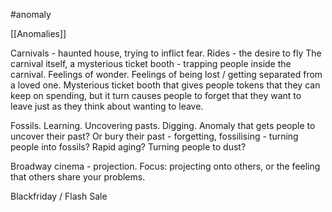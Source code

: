 #anomaly

[[Anomalies]]

Carnivals - haunted house, trying to inflict fear.
Rides - the desire to fly
The carnival itself, a mysterious ticket booth - trapping people inside the carnival. Feelings of wonder. Feelings of being lost / getting separated from a loved one.
Mysterious ticket booth that gives people tokens that they can keep on spending, but it turn causes people to forget that they want to leave just as they think about wanting to leave.

Fossils. Learning. Uncovering pasts. Digging. Anomaly that gets people to uncover their past?  Or bury their past - forgetting, fossilising - turning people into fossils? Rapid aging? Turning people to dust?

Broadway cinema - projection. Focus: projecting onto others, or the feeling that others share your problems.

Blackfriday / Flash Sale





